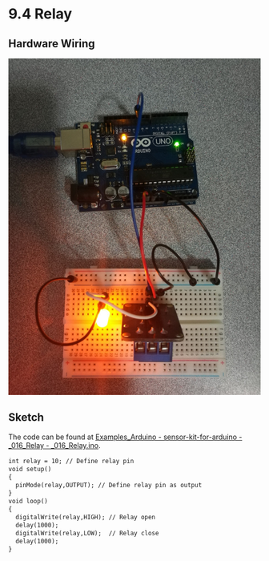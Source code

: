 # 9.4 Relay

## Hardware Wiring
![Image](../../Examples/sensor-kit-for-arduino/016_relay.jpg)

## Sketch
The code can be found at [Examples_Arduino - sensor-kit-for-arduino - _016_Relay - _016_Relay.ino](https://github.com/LongerVisionRobot/Examples_Arduino/blob/master/sensor-kit-for-arduino/_016_Relay/_016_Relay.ino).
```
int relay = 10; // Define relay pin
void setup()
{
  pinMode(relay,OUTPUT); // Define relay pin as output
}
void loop()
{
  digitalWrite(relay,HIGH); // Relay open
  delay(1000);
  digitalWrite(relay,LOW);  // Relay close
  delay(1000);
}
```